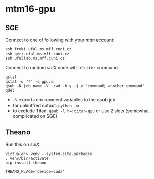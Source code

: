 # mtm16-gpu

## SGE

Connect to one of following with your *mtm* account:

```
ssh freki.ufal.ms.mff.cuni.cz
ssh geri.ufal.ms.mff.cuni.cz
ssh ufallab.ms.mff.cuni.cz
```

Connect to random *solX* node with `cluster` command.

```
qstat
qstat -u '*' -q gpu.q
qsub -N job_name -V -cwd -b y -j y "commnad; another_command"
qdel
```

- `-V` exports environment variables to the qsub job
- for unbuffred output: `python -u`
- to exclude Titan: `qsub -l h=!titan-gpu` or use 2 slots (somewhat complicated on SGE)

## Theano

Run this on *solX*

```
virtualenv venv --system-site-packages
. venv/bin/activate
pip install theano
```

`THEANO_FLAGS='device=cuda'`
